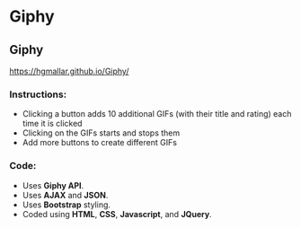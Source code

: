 # Giphy

## Giphy

https://hgmallar.github.io/Giphy/

### Instructions:
* Clicking a button adds 10 additional GIFs (with their title and rating) each time it is clicked
* Clicking on the GIFs starts and stops them
* Add more buttons to create different GIFs

### Code:
* Uses **Giphy API**.
* Uses **AJAX** and **JSON**.
* Uses **Bootstrap** styling.
* Coded using **HTML**, **CSS**, **Javascript**, and **JQuery**.



